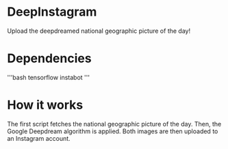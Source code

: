 # DeepInstagram
 Upload the deepdreamed national geographic picture of the day!
 
 # Dependencies
 '''bash
 tensorflow
 instabot
 '''
 
 # How it works
 The first script fetches the national geographic picture of the day. Then, the Google Deepdream algorithm is applied. Both images are then uploaded to an Instagram account.
